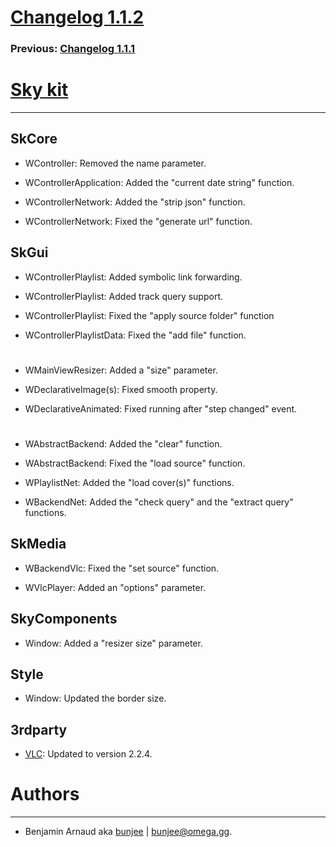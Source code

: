 # [Changelog 1.1.2](http://omega.gg/Sky/changes/1.1.2.html)

### Previous: [Changelog 1.1.1](1.1.1.html)

# [Sky kit](http://omega.gg/Sky)
---

## SkCore

- WController: Removed the name parameter.

- WControllerApplication: Added the "current date string" function.

- WControllerNetwork: Added the "strip json" function.

- WControllerNetwork: Fixed the "generate url" function.


## SkGui

- WControllerPlaylist: Added symbolic link forwarding.

- WControllerPlaylist: Added track query support.

- WControllerPlaylist: Fixed the "apply source folder" function

- WControllerPlaylistData: Fixed the "add file" function.

#

- WMainViewResizer: Added a "size" parameter.

- WDeclarativeImage(s): Fixed smooth property.

- WDeclarativeAnimated: Fixed running after "step changed" event.

#

- WAbstractBackend: Added the "clear" function.

- WAbstractBackend: Fixed the "load source" function.

- WPlaylistNet: Added the "load cover(s)" functions.

- WBackendNet: Added the "check query" and the "extract query" functions.


## SkMedia

- WBackendVlc: Fixed the "set source" function.

- WVlcPlayer: Added an "options" parameter.


## SkyComponents

- Window: Added a "resizer size" parameter.


## Style

- Window: Updated the border size.


## 3rdparty

- [VLC](http://github.com/videolan/vlc): Updated to version 2.2.4.


# Authors
---

- Benjamin Arnaud aka [bunjee](http://bunjee.me) | <bunjee@omega.gg>.
